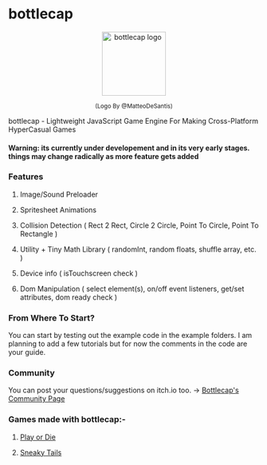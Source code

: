 # bottlecap

<p align="center">

<img src="https://rwbeast.github.io/bottlecap-logo2.png" width="128" alt="bottlecap logo">

</p>

<p align="center"><small>(Logo By @MatteoDeSantis)</small></p>

bottlecap - Lightweight JavaScript Game Engine For Making Cross-Platform HyperCasual Games

#### Warning: its currently under developement and in its very early stages. things may change radically as more feature gets added

### Features

1) Image/Sound Preloader

2) Spritesheet Animations

3) Collision Detection ( Rect 2 Rect, Circle 2 Circle, Point To Circle, Point To Rectangle )

4) Utility + Tiny Math Library ( randomInt, random floats, shuffle array, etc. )

5) Device info ( isTouchscreen check ) 

6) Dom Manipulation ( select element(s), on/off event listeners, get/set attributes, dom ready check )

### From Where To Start?

You can start by testing out the example code in the example folders. 
I am planning to add a few tutorials but for now the comments in the code are your guide.

### Community

You can post your questions/suggestions on itch.io too. -> [Bottlecap's Community Page](https://rwbeast.itch.io/bottlecap/community)

### Games made with bottlecap:-

1) [Play or Die](https://rwbeast.itch.io/play-or-die)

2) [Sneaky Tails](https://rwbeast.itch.io/sneaky-tails)
